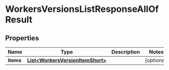 

# WorkersVersionsListResponseAllOfResult


## Properties

| Name | Type | Description | Notes |
|------------ | ------------- | ------------- | -------------|
|**items** | [**List&lt;WorkersVersionItemShort&gt;**](WorkersVersionItemShort.md) |  |  [optional] |



